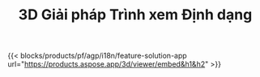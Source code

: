 ﻿---
title: 3D Giải pháp Trình xem Định dạng 
weight: 7730
url: /vi/viewer
limit: 
description: Xem 3D tệp từ bất kỳ thiết bị nào
---
{{< blocks/products/pf/agp/i18n/feature-solution-app url="https://products.aspose.app/3d/viewer/embed&h1&h2" >}} 
